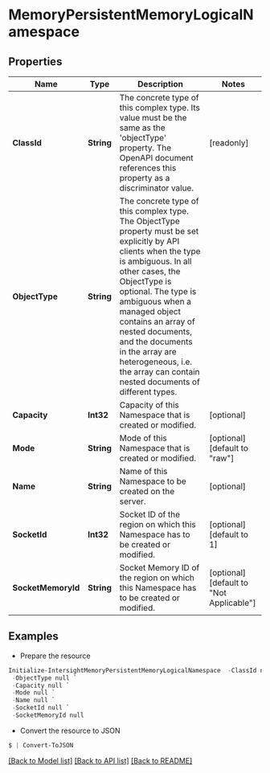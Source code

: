 # MemoryPersistentMemoryLogicalNamespace
## Properties

Name | Type | Description | Notes
------------ | ------------- | ------------- | -------------
**ClassId** | **String** | The concrete type of this complex type. Its value must be the same as the &#39;objectType&#39; property. The OpenAPI document references this property as a discriminator value. | [readonly] 
**ObjectType** | **String** | The concrete type of this complex type. The ObjectType property must be set explicitly by API clients when the type is ambiguous. In all other cases, the  ObjectType is optional.  The type is ambiguous when a managed object contains an array of nested documents, and the documents in the array are heterogeneous, i.e. the array can contain nested documents of different types. | 
**Capacity** | **Int32** | Capacity of this Namespace that is created or modified. | [optional] 
**Mode** | **String** | Mode of this Namespace that is created or modified. | [optional] [default to "raw"]
**Name** | **String** | Name of this Namespace to be created on the server. | [optional] 
**SocketId** | **Int32** | Socket ID of the region on which this Namespace has to be created or modified. | [optional] [default to 1]
**SocketMemoryId** | **String** | Socket Memory ID of the region on which this Namespace has to be created or modified. | [optional] [default to "Not Applicable"]

## Examples

- Prepare the resource
```powershell
Initialize-IntersightMemoryPersistentMemoryLogicalNamespace  -ClassId null `
 -ObjectType null `
 -Capacity null `
 -Mode null `
 -Name null `
 -SocketId null `
 -SocketMemoryId null
```

- Convert the resource to JSON
```powershell
$ | Convert-ToJSON
```

[[Back to Model list]](../README.md#documentation-for-models) [[Back to API list]](../README.md#documentation-for-api-endpoints) [[Back to README]](../README.md)

